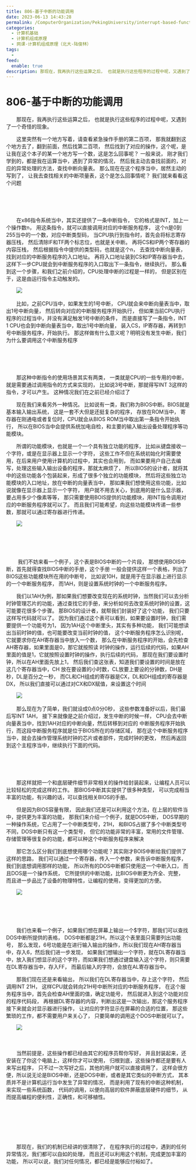 ```yaml
---
title: 806-基于中断的功能调用
date: 2023-06-13 14:43:28
permalink: /ComputerOrganization/PekingUniversity/interrupt-based-function-call
categories:
  - 计算机基础
  - 计算机组成原理
  - 网课-计算机组成原理（北大-陆俊林）
tags:
  - 
feed:
  enable: true
description: 那现在，我再执行这些运算之后， 也就是执行这些程序的过程中呢，又遇到了一个奇怪的现象。 
---
```

# 806-基于中断的功能调用

　　那现在，我再执行这些运算之后， 也就是执行这些程序的过程中呢，又遇到了一个奇怪的现象。 
<!-- more -->
　　这里突然有一个地方写着，请查看紧急操作手册的第二百项， 那我就翻到这个地方去了，翻到前面，然后找第二百项， 然后找到了对应的操作，这个呢，是让我在这个本子的某一个地方写一个数，这是怎么回事呢？ 一般来说， 刚才我们学到的，都是我在运算当中，遇到了异常的情况， 然后我主动去查找前面的，对应的异常处理的方法，查找中断向量表。 那么现在在这个程序当中，居然主动的写到了， 让我去查找相关的中断项量表，这个是怎么回事情呢？ 我们就来看看这个问题

　　‍

　　‍

　　在x86指令系统当中，其实还提供了一条中断指令， 它的格式是INT，加上一个操作数n， 用这条指令，就可以直接调用对应的中断服务程序， 这个n是0到255当中的一个数，对应中断类型码， 当CPU执行到指令时，首先会将标志寄存器压栈， 然后清除IF和TF两个标志位，也就是关中断。 再将CS和IP两个寄存器的内容压栈， 然后根据指令中提供的类型码，也就是这个n， 去查找中断向量表，找到对应的中断服务程序的入口地址。 再将入口地址装到CS和IP寄存器当中去， 这样下一步CPU就会到中断服务程序的入口取出下一条指令，继续执行。 那么看到这一个步骤，和我们之前介绍的，CPU处理中断的过程是一样的， 但是区别在于，这是由运行指令主动触发的。

　　![](https://image.peterjxl.com/blog/image-20220922075333-71jzhbl.png)

　　比如，之前CPU当中，如果发生的1号中断， CPU就会来中断向量表当中，取出1号中断向量， 然后转向对应的中断服务程序开始执行， 但如果当前CPU执行程序的过程当中，并没有满足触发1号中断的条件， 而是直接写了一条指令，INT 1 CPU也会到中断向量表当中，取出1号中断向量， 装入CS，IP寄存器，再转到1号中断服务程序，开始执行。 那这样做有什么意义呢？明明没有发生中断，我们为什么要调用这个中断服务程序

　　‍

　　‍

　　那这种中断指令的使用场景其实有两类， 一类就是CPU的一些专用的中断，就是需要通过调用指令的方式来实现的， 比如说3号中断，那就得写INT 3这样的指令，才可以产生。 这种情况我们在之前已经介绍过了

　　现在我们来看另外一种情况。 比如说有一类，我们称为BIOS中断。BIOS就是基本输入输出系统， 这是一套不大但是还挺复杂的程序， 存放在ROM当中， 寄存器在刚通电或者复位时，CPU就会从BIOS ROM当中取出第一条指令开始执行， 所以在BIOS当中会提供系统加电自检，和主要的输入输出设备处理程序等功能模块。 

　　所谓的功能模块，也就是一个一个具有独立功能的程序， 比如从键盘接收一个字符，或是在显示器上显示一个字符， 这些工作不但在系统初始化时需要使用，在后来用户使用计算机的过程中，其实也会用到， 而如果要用户自己去编写，处理这些输入输出设备的程序，那就太麻烦了， 所以BIOS的设计者，就将其中的这些功能各个包装起来，形成了很多个独立的功能模块， 然后将这些独立功能模块的入口地址，放在中断的向量表当中， 那如果我们想使用这些功能，比如说就像在显示器上显示一个字符， 用户就不用去关心，到底用的是什么显示器，要占用多少个像素等等， 那只需要使用BOIS提供的功能模块，用INT指令调用对应的中断服务程序就可以了。 而且我们可能希望，向这些功能模块传递一些参数，那就可以通过寄存器进行传递。

　　![](https://image.peterjxl.com/blog/image-20220922075548-2ko2s64.png)

　　‍

　　‍

　　 我们不妨来看一个例子，这个表是BIOS中断的一个片段， 那想使用BOIS中断，首先就得查找BIOS中断的手册，这个手册 一般会提供这样一个表格，列出了BIOS这些功能模块所在用的中断号， 比如说10H，就是用于在显示器上进行显示的一个中断服务程序， 而1AH，则是设置系统时钟的一个中断服务程序。 

　　我们以1AH为例，那如果我们想要改变现在的系统时钟，当然我们可以去分析时钟管理芯片的功能，通过查找它的手册，来分析如何去改变系统时钟的设置，这可能要花很多个步骤。 那BIOS的设计者，就帮我们封装好了这个功能， 我们只要这样写代码就可以了。 因为我们通过这个表可以看到，如果要设置时钟，我们需要提供一个功能号为1， 因为1AH这个中断里头，其实有多种功能， 我们可能想读出当前时钟的值，也可能要改变当前时钟的值， 这个中断服务程序怎么识别呢，它就要求你在AH寄存器当中放入一个数， 那么在中断服务程序的开始，会先检查AH寄存器，如果里面是0，那它就按照读 时钟的操作，运行后续的代码，如果AH里面的值是1，它就按照设置时钟的操作，执行后续的代码， 那现在我们要设置时钟，所以在AH里面先放上1， 然后我们查这张表，知道我们要设置的时间是放在这几个寄存器当中，CH 放在要设置的小时数，CL放要上要设的分钟数，DH是秒，DL是百分之一秒， 而CL和CH组成的寄存器是CX，DL和DH组成的寄存器是DX， 所以我们直接可以通过对CX和DX赋值，来设置这个时间

　　![](https://image.peterjxl.com/blog/image-20220922075704-0xaw8o0.png)

　　那么现在为了简单，我们就设成0点0分0秒， 这些参数准备好以后，我们最后写INT 1AH， 接下来就像是之前介绍过，发生中断的时候一样， CPU会去中断向量表当中，找到1AH对应的中断向量，然后转移到对应的 中断服务程序开始执行，而这段中断服务程序就是位于BIOS所在的存储区域， 那在这个中断服务程序当中，就会去操作管理系统时钟的芯片或者部件，完成时钟的更改， 然后再返回到这个主程序当中，继续执行下面的代码。

　　‍

　　‍

　　那这样就把一个和底层硬件细节非常相关的操作给封装起来，让编程人员可以比较轻松的完成这样的工作。 那BIOS中断其实提供了很多种类型， 可以完成相当丰富的功能，有兴趣的话，可以查找相关BIOS的手册。

　　但是因为BIOS容量有限， 因此我们还是可以利用这个方法，在上层的软件当中，提供更为丰富的功能， 那我们来介绍一个例子，就是DOS中断， DOS早期的一种操作系统，它占用了一个中断类型号，21H， 和BIOS占据了多个中断类型号不同，DOS中断只有这一个类型号， 但它的功能非常的丰富，常用的文件管理、 存储管理等很复杂的功能，都可以种这个中断服务程序来解决

　　那它怎么区分我们到底想使用哪个功能呢？其实刚才BOIS中断给我们提供了这样的思路， 我们可以通过一个寄存器，传入一个参数，来告诉中断服务程序，我们到底想调用那样的功能， 所以所有的DOS中断都只使用这一个中断入口， 而且DOS是一个操作系统， 它所提供的中断功能，比BIOS中断更为齐全、完整， 而且进一步品比了设备的物理特性，让编程的使用，变得更加的方便。 

　　![](https://image.peterjxl.com/blog/image-20220922075936-3b2acgi.png)

　　‍

　　‍

　　我们也来看一个例子，如果我们想在屏幕上输出一个\$字符，那我们可以查找DOS中断所提供的表格， DOS中断都是21H，所以这个表里面只需要列出功能号， 那么发现，6号功能是在进行输入输出的操作，所以我们现在AH寄存器当中，存入6，然后我们进一步发现， 如果我们想输出一个字符，就在DL寄存器当中，放入我们想显示的这个字符，而如果我们想通过键盘输入这个字符，则只需要在DL寄存器当中，存入FF， 而最后输入的字符，会放在AL寄存器当中。

　　那我们现在还是来看输出， 所以我们在DL寄存器当中，存上这个字符， 然后调用INT 21H， 这样CPU就会转向21H号中断所对应的中断服务程序， 在这个服务程序当中，首先会检查AH里面的值，确定功能号， 然后就进入到这个功能对应的程序代码段， 再根据DL寄存器的内容，判断出这是一次输出，那这个服务程序接下来就会对显示器进行操作， 让对应的字符显示在屏幕的合适的位置， 那这些繁琐的工作，都不需要用户来关心了， 只要简单的调用这个DOS中断就可以了。 

　　![](https://image.peterjxl.com/blog/image-20220922080042-hn96vrq.png)

　　‍

　　当然前提是，这些操作都已经由其它的程序员帮你写好， 并且封装起来，还安装在了你这个电脑上，这样你才可以使用， 归根到底，这些操作都还是要有人来写出程序， 只不过一次写好之后，其他的用户就可以直接调用了， 这样会很方便，所以说无论是BIOS中断，还是DOS中断，或者是其它类似的中断方式， 其本质并不是计算机运行当中发生了异常的情况， 而是利用了现有的中断这种机制，来实现一些系统函数， 代码的调用，以便向高层的软件屏蔽底层硬件的细节， 从而提高编程的便利性，正确性，和可移植性。

　　‍

　　‍

　　‍

　　那现在，我们的机制已经讲的很清除了， 在程序执行的过程中，遇到的任何异常情况，我们都可以自如的处理， 而且还可以利用这个机制，完成更加丰富的功能， 所以可以说，我们对任何情况，都已经是能够应付裕如了。
